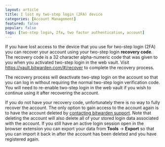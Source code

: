 ```yaml
---
layout: article
title: I lost my two-step login (2FA) device
categories: [Account Management]
featured: false
popular: false
tags: [two-step login, 2fa, two factor authentication, account]
---
```


If you have lost access to the device that you use for two-step login (2FA) you can recover your account using your two-step login **recovery code**. The recovery code is a 32 character alpha-numeric code that was given to you when you activated two-step login in the web vault. Visit <https://vault.bitwarden.com/#/recover> to complete the recovery process.

The recovery process will deactivate two-step login on the account so that you can log in without requiring the normal two-step login verification code. You will need to re-enable two-step login in the web vault if you wish to continue using it after recovering the account.

If you do not have your recovery code, unfortunately there is no way to fully recover the account. The only option to gain access to the account again is to have the account deleted by [contacting bitwarden support](https://bitwarden.com/contact). Note that deleting the account will also delete all of your stored login data associated with the account. If you still have an active login session open in the browser extension you can export your data from **Tools** -> **Export** so that you can import it back in after the account has been deleted and you have registered again.